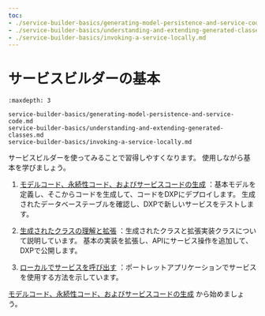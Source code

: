 ```yaml
---
toc:
- ./service-builder-basics/generating-model-persistence-and-service-code.md
- ./service-builder-basics/understanding-and-extending-generated-classes.md
- ./service-builder-basics/invoking-a-service-locally.md
---
```

# サービスビルダーの基本

```{toctree}
:maxdepth: 3

service-builder-basics/generating-model-persistence-and-service-code.md
service-builder-basics/understanding-and-extending-generated-classes.md
service-builder-basics/invoking-a-service-locally.md
```

サービスビルダーを使ってみることで習得しやすくなります。 使用しながら基本を学びましょう。

1. [モデルコード、永続性コード、およびサービスコードの生成](./service-builder-basics/generating-model-persistence-and-service-code.md) ：基本モデルを定義し、そこからコードを生成して、コードをDXPにデプロイします。  生成されたデータベーステーブルを確認し、DXPで新しいサービスをテストします。

1. [生成されたクラスの理解と拡張](./service-builder-basics/understanding-and-extending-generated-classes.md) ：生成されたクラスと拡張実装クラスについて説明しています。 基本の実装を拡張し、APIにサービス操作を追加して、DXPで公開します。

1. [ローカルでサービスを呼び出す](./service-builder-basics/invoking-a-service-locally.md) ：ポートレットアプリケーションでサービスを使用する方法を示しています。

[モデルコード、永続性コード、およびサービスコードの生成](./service-builder-basics/generating-model-persistence-and-service-code.md) から始めましょう。